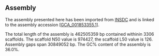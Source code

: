 **Assembly**
--------

The assembly presented here has been imported from [INSDC](http://www.insdc.org) and is linked to the assembly accession [[GCA\_001853355.1](http://www.ebi.ac.uk/ena/data/view/GCA_001853355.1)].

The total length of the assembly is 462505359 bp contained withinin 3306 scaffolds.
The scaffold N50 value is 974427, the scaffold L50 value is 126.
Assembly gaps span 30849052 bp. The GC% content of the assembly is 36.0%.
